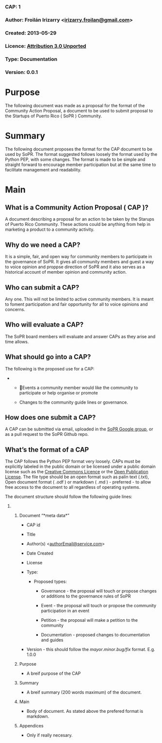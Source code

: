 ### CAP: 1

### Author: Froilán Irizarry \<irizarry.froilan@gmail.com\>

### Created: 2013-05-29

### Licence: [Attribution 3.0 Unported][]

### Type: Documentation

### Version: 0.0.1

# Purpose

The following document was made as a proposal for the format of the Community Action Proposal, a document to be used to submit proposal to the Startups of Puerto Rico ( SoPR ) Community.

# Summary

The following document proposes the format for the CAP document to be used by SoPR. The format suggested follows loosely the format used by the Python PEP, with some changes. The format is made to be simple and straight forward to encourage member participation but at the same time to facilitate management and readability.

# Main

## What is a Community Action Proposal ( CAP )?

A document describing a proposal for an action to be taken by the Starups of Puerto Rico Community. These actions could be anything from help in marketing a product to a community activity.

## Why do we need a CAP?

It is a simple, fair, and open way for community members to participate in the governance of SoPR. It gives all community members and guest a way to voice opinion and proppse direction of SoPR and it also serves as a historical account of member opinion and community action.

## Who can submit a CAP?

Any one. This will not be limited to active community members. It is meant to foment participation and fair opportunity for all to voice opinions and concerns.

## Who will evaluate a CAP?

The SoPR board members will evaluate and answer CAPs as they arise and time allows.

## What should go into a CAP?

The following is the proposed use for a CAP:

-   -   Events a community member would like the community to participate or help organise or promote

    -   Changes to the community guide lines or governance.

## How does one submit a CAP?

A CAP can be submitted via email, uploaded in the [SoPR Google group](https://groups.google.com/group/startupspr), or as a pull request to the SoPR Github repo.

## What’s the format of a CAP

The CAP follows the Python PEP format very loosely. CAPs must be explicitly labeled in the public domain or be licensed under a public domain license such as the [Creative Commons Licence][] or the [Open Publication License][Attribution 3.0 Unported]. The file type should be an open format such as palin text (.txt), Open document format ( .odf ) or markdown ( .md ) - preferred - to allow free access to the document to all regardless of operating systems.

The document structure should follow the following guide lines:

1.  1.  Document “\*meta data\*”

        -   CAP id

        -   Title

        -   Author(s) \<authorEmail@service.com\>

        -   Date Created

        -   License

        -   Type:

            -   Proposed types:

                -   Governance - the proposal will touch or propose changes or additions to the governance rules of SoPR

                -   Event - the proposal will touch or propose the community participation in an event

                -   Petition - the proposal will make a petition to the community

                -   Documentation - proposed changes to documentation and guides

        -   Version - this should follow the *mayor*.*minor*.*bug/fix* format. E.g. 1.0.0

    2.  Purpose

        -   A breif purpose of the CAP

    3.  Summary

        -   A breif summary (200 words maximum) of the document.

    4.  Main

        -   Body of document. As stated above the prefered format is markdown.

    5.  Appendices

        -   Only if really necesary.

  [Attribution 3.0 Unported]: http://www.opencontent.org/openpub
  [Creative Commons Licence]: http://creativecommons.org/choose
